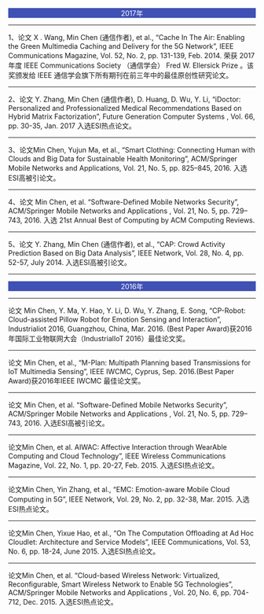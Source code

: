 ﻿<div style="background:#3F51B5; text-align :center;color:white ">2017年 </div>
<hr />
1、论文 X . Wang, Min Chen (通信作者), et al., “Cache In The Air: Enabling the Green Multimedia Caching and Delivery for the 5G Network”, IEEE Communications Magazine, Vol. 52, No. 2, pp. 131-139, Feb. 2014. 荣获 2017 年度 IEEE Communications Society （通信学会） Fred W. Ellersick Prize 。该奖颁发给 IEEE 通信学会旗下所有期刊在前三年中的最佳原创性研究论文。
<hr />
2、论文 Y. Zhang, Min Chen (通信作者), D. Huang, D. Wu, Y. Li, “iDoctor: Personalized and Professionalized Medical Recommendations Based on Hybrid Matrix Factorization”, Future Generation Computer Systems , Vol. 66, pp. 30-35, Jan. 2017 入选ESI热点论文。
<hr />
3、论文Min Chen, Yujun Ma, et al., “Smart Clothing: Connecting Human with Clouds and Big Data for Sustainable Health Monitoring”, ACM/Springer Mobile Networks and Applications, Vol. 21, No. 5, pp. 825–845, 2016. 入选ESI高被引论文。
<hr />
4、论文 Min Chen, et al. “Software-Defined Mobile Networks Security”, ACM/Springer Mobile Networks and Applications , Vol. 21, No. 5, pp. 729–743, 2016. 入选 21st Annual Best of Computing by ACM Computing Reviews.
<hr />
5、论文 Y. Zhang, Min Chen (通信作者), et al., “CAP: Crowd Activity Prediction Based on Big Data Analysis”, IEEE Network, Vol. 28, No. 4, pp. 52-57, July 2014. 入选ESI高被引论文。
<hr />


<div style="background:#3F51B5; text-align :center;color:white ">2016年 </div>
<hr />
论文 Min Chen, Y. Ma, Y. Hao, Y. Li, D. Wu, Y. Zhang, E. Song, “CP-Robot: Cloud-assisted Pillow Robot for Emotion Sensing and Interaction”, Industrialiot 2016, Guangzhou, China, Mar. 2016. (Best Paper Award)获2016年国际工业物联网大会（IndustrialIoT 2016）最佳论文奖。
<hr />
论文 Min Chen, et al., “M-Plan: Multipath Planning based Transmissions for IoT Multimedia Sensing”, IEEE IWCMC, Cyprus, Sep. 2016.(Best Paper Award)获2016年IEEE IWCMC 最佳论文奖。
<hr />
论文 Min Chen, et al. “Software-Defined Mobile Networks Security”, ACM/Springer Mobile Networks and Applications , Vol. 21, No. 5, pp. 729–743, 2016. 入选ESI高被引论文。
<hr />
论文Min Chen, et al. AIWAC: Affective Interaction through WearAble Computing and Cloud Technology”, IEEE Wireless Communications Magazine, Vol. 22, No. 1, pp. 20-27, Feb. 2015. 入选ESI热点论文。
<hr />
论文Min Chen, Yin Zhang, et al., “EMC: Emotion-aware Mobile Cloud Computing in 5G”, IEEE Network, Vol. 29, No. 2, pp. 32-38, Mar. 2015. 入选ESI热点论文。
<hr />
论文Min Chen, Yixue Hao, et al., “On The Computation Offloading at Ad Hoc Cloudlet: Architecture and Service Models”, IEEE Communications, Vol. 53, No. 6, pp. 18-24, June 2015. 入选ESI热点论文。
<hr />
论文Min Chen, et al. “Cloud-based Wireless Network: Virtualized, Reconfigurable, Smart Wireless Network to Enable 5G Technologies”, ACM/Springer Mobile Networks and Applications , Vol. 20, No. 6, pp. 704-712, Dec. 2015. 入选ESI热点论文。